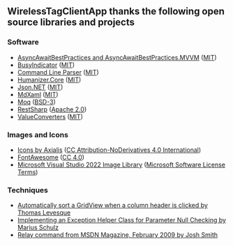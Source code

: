 ## **WirelessTagClientApp thanks the following open source libraries and projects**

### Software
* [AsyncAwaitBestPractices and AsyncAwaitBestPractices.MVVM](https://github.com/brminnick/AsyncAwaitBestPractices) ([MIT](https://github.com/brminnick/AsyncAwaitBestPractices/blob/main/LICENSE.md))
* [BusyIndicator](https://github.com/Peoky/BusyIndicator) ([MIT](https://github.com/Peoky/BusyIndicator/blob/master/LICENSE))
* [Command Line Parser](https://github.com/commandlineparser/commandline) ([MIT](https://github.com/commandlineparser/commandline/blob/master/License.md))
* [Humanizer.Core](https://github.com/Humanizr/Humanizer) ([MIT](https://github.com/Humanizr/Humanizer/blob/main/LICENSE))
* [Json.NET](https://www.newtonsoft.com/json) ([MIT](https://github.com/JamesNK/Newtonsoft.Json/blob/master/LICENSE.md))
* [MdXaml](https://github.com/whistyun/MdXaml) ([MIT](https://github.com/whistyun/MdXaml/blob/master/LICENSE.txt))
* [Moq](https://github.com/moq/moq4) ([BSD-3](https://github.com/moq/moq4/blob/main/License.txt))
* [RestSharp](https://restsharp.dev/) ([Apache 2.0](https://github.com/restsharp/RestSharp/blob/dev/LICENSE.txt))
* [ValueConverters](https://github.com/thomasgalliker/ValueConverters.NET) ([MIT](https://github.com/thomasgalliker/ValueConverters.NET/blob/develop/LICENSE.txt))

### Images and Icons
* [Icons by Axialis](https://www.axialis.com) ([CC Attribution-NoDerivatives 4.0 International](https://www.axialis.com/icons/license.html))
* [FontAwesome](https://github.com/FortAwesome/Font-Awesome) ([CC 4.0](https://fontawesome.com/license/free))
* [Microsoft Visual Studio 2022 Image Library](https://learn.microsoft.com/en-us/visualstudio/designers/the-visual-studio-image-library?view=vs-2022) ([Microsoft Software License Terms](https://www.microsoft.com/en-us/download/details.aspx?id=35825))

### Techniques
* [Automatically sort a GridView when a column header is clicked by Thomas Levesque](https://thomaslevesque.com/2009/08/04/wpf-automatically-sort-a-gridview-continued)
* [Implementing an Exception Helper Class for Parameter Null Checking by Marius Schulz](https://mariusschulz.com/blog/implementing-an-exception-helper-class-for-parameter-null-checking)
* [Relay command from MSDN Magazine, February 2009 by Josh Smith](http://msdn.microsoft.com/en-us/magazine/dd419663.aspx#id0090030)

